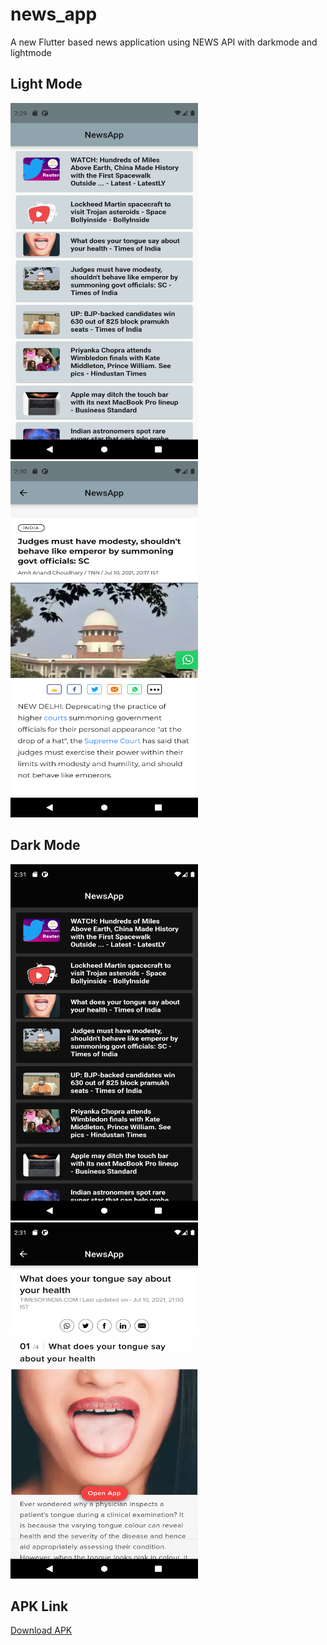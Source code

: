 # news_app

A new Flutter based news application using NEWS API with darkmode and lightmode



## Light Mode

<img src=images/light1.png width="300" height="570"> <img src=images/light2.png width="300" height="570">



## Dark Mode

<img src=images/dark1.png width="300" height="570"> <img src=images/dark2.png width="300" height="570">


## APK Link

[Download APK](releases/app-release.apk)
